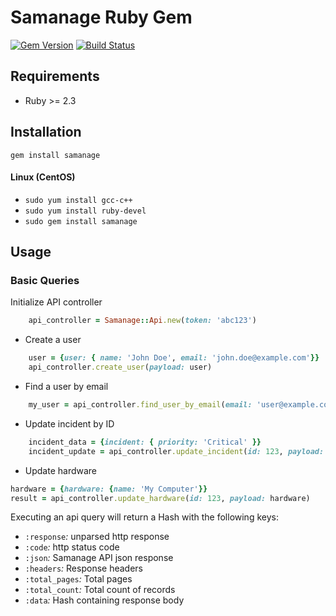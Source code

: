 # Samanage Ruby Gem
[![Gem Version](https://badge.fury.io/rb/samanage.svg)](https://badge.fury.io/rb/samanage)
[![Build Status](https://semaphoreci.com/api/v1/projects/8e1f8e7f-6e09-4dad-ac10-e9f41fa61b7d/1437435/shields_badge.svg)](https://semaphoreci.com/cw2908/samanage-ruby)
## Requirements
- Ruby >= 2.3


## Installation
`gem install samanage`

#### Linux (CentOS)
- `sudo yum install gcc-c++`
- `sudo yum install ruby-devel`
- `sudo gem install samanage`




## Usage
### Basic Queries

Initialize API controller
```ruby
    api_controller = Samanage::Api.new(token: 'abc123')
```

- Create a user
```ruby
    user = {user: { name: 'John Doe', email: 'john.doe@example.com'}}
    api_controller.create_user(payload: user)
```


- Find a user by email
```ruby
    my_user = api_controller.find_user_by_email(email: 'user@example.com')
```


- Update incident by ID
```ruby
    incident_data = {incident: { priority: 'Critical' }}
    incident_update = api_controller.update_incident(id: 123, payload: incident_data)
```

- Update hardware
```ruby
hardware = {hardware: {name: 'My Computer'}}
result = api_controller.update_hardware(id: 123, payload: hardware)
```





Executing an api query will return a Hash with the following keys:
- `:response`*:* unparsed http response
- `:code`*:* http status code
- `:json`*:* Samanage API json response
- `:headers`*:* Response headers
- `:total_pages`*:* Total pages
- `:total_count`*:* Total count of records
- `:data`*:* Hash containing response body




